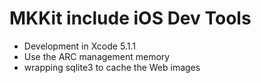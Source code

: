 # MKKit include iOS Dev Tools
- Development in Xcode 5.1.1
- Use the ARC management memory
- wrapping sqlite3 to cache the Web images
